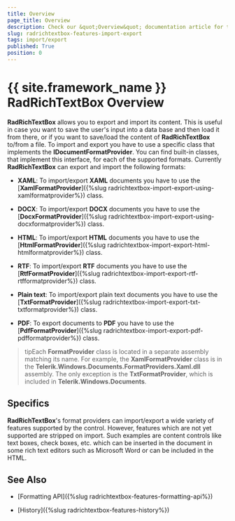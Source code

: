 ```yaml
---
title: Overview
page_title: Overview
description: Check our &quot;Overview&quot; documentation article for the RadRichTextBox {{ site.framework_name }} control.
slug: radrichtextbox-features-import-export
tags: import/export
published: True
position: 0
---
```


# {{ site.framework_name }} RadRichTextBox Overview



__RadRichTextBox__ allows you to export and import its content. This is useful in case you want to save the user's input into a data base and then load it from there, or if you want to save/load the content of __RadRichTextBox__ to/from a file. To import and export you have to use a specific class that implements the __IDocumentFormatProvider__. You can find built-in classes, that implement this interface, for each of the supported formats. Currently __RadRichTextBox__ can export and import the following formats:
      

* __XAML__: To import/export __XAML__ documents you have to use the [__XamlFormatProvider__]({%slug radrichtextbox-import-export-using-xamlformatprovider%}) class.

* __DOCX__: To import/export __DOCX__ documents you have to use the [__DocxFormatProvider__]({%slug radrichtextbox-import-export-using-docxformatprovider%}) class.

* __HTML__: To import/export __HTML__ documents you have to use the [__HtmlFormatProvider__]({%slug radrichtextbox-import-export-html-htmlformatprovider%}) class.
     
* __RTF__: To import/export __RTF__ documents you have to use the [__RtfFormatProvider__]({%slug radrichtextbox-import-export-rtf-rtfformatprovider%}) class.

* __Plain text__: To import/export plain text documents you have to use the [__TxtFormatProvider__]({%slug radrichtextbox-import-export-txt-txtformatprovider%}) class.

* __PDF__: To export documents to __PDF__ you have to use the [__PdfFormatProvider__]({%slug radrichtextbox-import-export-pdf-pdfformatprovider%}) class.
          

>tipEach __FormatProvider__ class is located in a separate assembly matching its name. For example, the __XamlFormatProvider__ class is in the __Telerik.Windows.Documents.FormatProviders.Xaml.dll__ assembly. The only exception is the __TxtFormatProvider__, which is included in __Telerik.Windows.Documents__.
        

## Specifics

__RadRichTextBox__'s format providers can import/export a wide variety of features supported by the control. However, features which are not yet supported are stripped on import. Such examples are content controls like text boxes, check boxes, etc. which can be inserted in the document in some rich text editors such as Microsoft Word or can be included in the HTML.
        
## See Also

 * [Formatting API]({%slug radrichtextbox-features-formatting-api%})

 * [History]({%slug radrichtextbox-features-history%})
